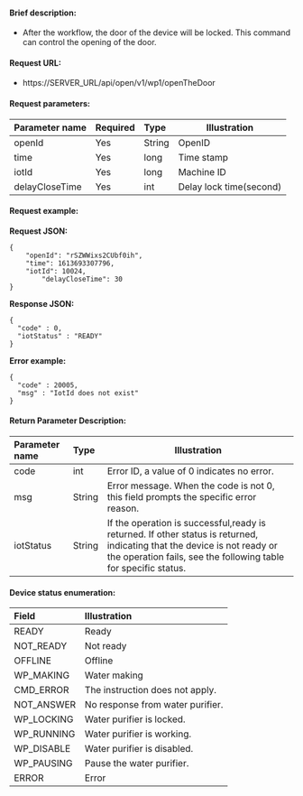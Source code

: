 #### Brief description:

- After the workflow, the door of the device will be locked. This command can control the opening of the door.



#### Request URL:

- https://SERVER_URL/api/open/v1/wp1/openTheDoor

#### Request parameters:

|Parameter name|Required|Type|Illustration|
|:----    |:---|:----- |-----   |
|openId |Yes  |String |OpenID   |
|time|Yes  |long |Time stamp   |
|iotId |Yes  |long | Machine ID    |
|delayCloseTime|Yes  |int | Delay lock time(second)    |

#### Request example:

**Request JSON:**

```
{
	"openId": "rSZWWixs2CUbf0ih",
	"time": 1613693307796,
	"iotId": 10024,
        "delayCloseTime": 30
}
```

**Response JSON:**

```
{
  "code" : 0,
  "iotStatus" : "READY"
}
```

**Error example:**

```
{
  "code" : 20005,
  "msg" : "IotId does not exist"
}
```

#### Return Parameter Description:

|Parameter name|Type|Illustration|
|:-----  |:-----|-----                           |
|code |int   |Error ID, a value of 0 indicates no error.  |
|msg |String   |Error message. When the code is not 0, this field prompts the specific error reason.|
|iotStatus |String   |If the operation is successful,ready is returned. If other status is returned, indicating that the device is not ready or the operation fails, see the following table for specific status.|


#### Device status enumeration:

|Field|Illustration|
|:-----  |:-----      |
|READY    |Ready|
|NOT_READY    |Not ready|
|OFFLINE    |Offline|
|WP_MAKING    |Water making|
|CMD_ERROR    |The instruction does not apply.|
|NOT_ANSWER    |No response from water purifier.|
|WP_LOCKING |Water purifier is locked.|
|WP_RUNNING |Water purifier is working.|
|WP_DISABLE |Water purifier is disabled.|
|WP_PAUSING |Pause the water purifier.|
|ERROR    |Error|